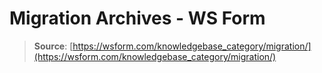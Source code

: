 # Migration Archives - WS Form

> **Source**: [https://wsform.com/knowledgebase_category/migration/](https://wsform.com/knowledgebase_category/migration/)
